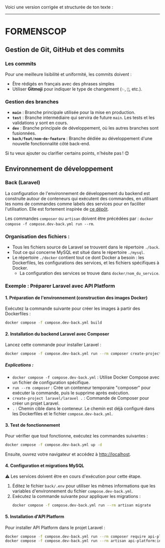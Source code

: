 Voici une version corrigée et structurée de ton texte :

---

# FORMENSCOP

## Gestion de Git, GitHub et des commits

### Les commits 
Pour une meilleure lisibilité et uniformité, les commits doivent :
- Être rédigés en français avec des phrases simples
- Utiliser **Gitmoji** pour indiquer le type de changement (`✨`, `🐛`, etc.).

### Gestion des branches

- **`main`** : Branche principale utilisée pour la mise en production.
- **`test`** : Branche intermédiaire qui servira de future `main`. Les tests et les validations y sont en cours.
- **`dev`** : Branche principale de développement, où les autres branches sont fusionnées.
- **`back/feat/nom-de-feature`** : Branche dédiée au développement d'une nouvelle fonctionnalité côté back-end.

Si tu veux ajouter ou clarifier certains points, n'hésite pas ! 😊
## Environnement de développement

### Back (Laravel)

La configuration de l'environnement de développement du backend est construite autour de conteneurs qui exécutent des commandes, en utilisant les noms de commandes comme labels des services pour en faciliter l'utilisation. Elle est fortement inspirée de [ce dépôt](https://github.com/vshloda/docker-laravel).

Les commandes `composer`  ou `artisan` doivent être précédées par : `docker compose -f compose.dev-back.yml run --rm`.


### Organisation des fichiers :
- Tous les fichiers source de Laravel se trouvent dans le répertoire `./back`.
- Tout ce qui concerne MySQL est situé dans le répertoire `./mysql`.
- Le répertoire `./docker` contient tout ce dont Docker a besoin : les Dockerfiles, les configurations des services, et les fichiers spécifiques à Docker.
    - La configuration des services se trouve dans `docker/nom_du_service`.  
      
### Exemple : Préparer Laravel avec API Platform

#### 1. Préparation de l'environnement (construction des images Docker)
Exécutez la commande suivante pour créer les images à partir des Dockerfiles :
```bash
docker compose -f compose.dev-back.yml build
```

#### 2. Installation du backend Laravel avec Composer
Lancez cette commande pour installer Laravel :
```bash
docker compose -f compose.dev-back.yml run --rm composer create-project laravel/laravel .
```

##### Explications :
- `docker compose -f compose.dev-back.yml` : Utilise Docker Compose avec un fichier de configuration spécifique.
- `run --rm composer` : Crée un conteneur temporaire "composer" pour exécuter la commande, puis le supprime après exécution.
- `create-project laravel/laravel .` : Commande de Composer pour créer un projet Laravel.
- `.` : Chemin cible dans le conteneur. Le chemin est déjà configuré dans les Dockerfiles et le fichier `compose.dev-back.yml`.

#### 3. Test de fonctionnement
Pour vérifier que tout fonctionne, exécutez les commandes suivantes :
```bash
docker compose -f compose.dev-back.yml up -d
```
Ensuite, ouvrez votre navigateur et accédez à [http://localhost](http://localhost).

#### 4. Configuration et migrations MySQL
⚠️ Les services doivent être en cours d'exécution pour cette étape.

1. Éditez le fichier `back/.env` pour utiliser les mêmes informations que les variables d'environnement du fichier `compose.dev-back.yml`.
2. Exécutez la commande suivante pour appliquer les migrations :
   ```bash
   docker compose -f compose.dev-back.yml run --rm artisan migrate
   ```

#### 5. Installation d'API Platform
Pour installer API Platform dans le projet Laravel :
```bash
docker compose -f compose.dev-back.yml run --rm composer require api-platform/laravel
docker compose -f compose.dev-back.yml run --rm artisan api-platform:install
```
